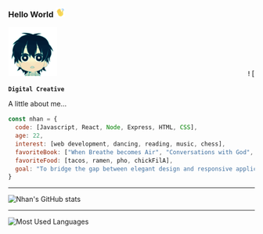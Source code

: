 ### Hello World <img src="waving.gif" width="20">

<pre><img src="littledude.gif" width="100">                                              ![Nhan's GitHub stats](https://github-readme-stats.vercel.app/api?username=nhanng19&show_icons=true&theme=github_dark)</pre>

**`Digital Creative`**

A little about me...
```javascript
const nhan = {
  code: [Javascript, React, Node, Express, HTML, CSS],
  age: 22,
  interest: [web development, dancing, reading, music, chess],
  favoriteBook: ["When Breathe becomes Air", "Conversations with God", "Sapiens", "The Courage to be Disliked"],
  favoriteFood: [tacos, ramen, pho, chickFilA],
  goal: "To bridge the gap between elegant design and responsive application."
}
```
------------------

![Nhan's GitHub stats](https://github-readme-stats.vercel.app/api?username=nhanng19&show_icons=true&theme=github_dark) 

------------------

![Most Used Languages](https://github-readme-stats.vercel.app/api/top-langs/?username=nhanng19&layout=compact&langs_count=10&hide=qml,qmake&theme=github_dark)
